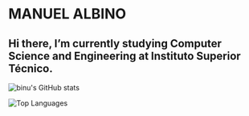 # MANUEL ALBINO
## Hi there, I’m currently studying Computer Science and Engineering at Instituto Superior Técnico.



![binu's GitHub stats](https://github-readme-stats.vercel.app/api?username=bin0o&show_icons=true&include_all_commits=true&count_private=true)


![Top Languages](https://github-readme-stats.vercel.app/api/top-langs/?username=bin0o&layout=compact&langs_count=8)
